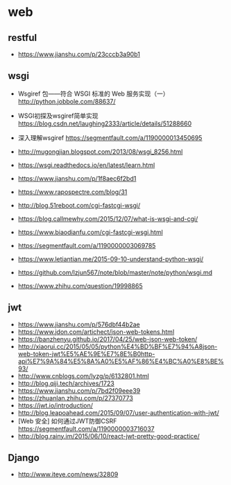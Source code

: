 # web

## restful

- https://www.jianshu.com/p/23cccb3a90b1

## wsgi

- Wsgiref 包——符合 WSGI 标准的 Web 服务实现（一）
 http://python.jobbole.com/88637/

- WSGI初探及wsgiref简单实现
 https://blog.csdn.net/laughing2333/article/details/51288660

- 深入理解wsgiref https://segmentfault.com/a/1190000013450695

- http://mugongjian.blogspot.com/2013/08/wsgi_8256.html
- https://wsgi.readthedocs.io/en/latest/learn.html
- https://www.jianshu.com/p/1f8aec6f2bd1
- https://www.rapospectre.com/blog/31
- http://blog.51reboot.com/cgi-fastcgi-wsgi/
- https://blog.callmewhy.com/2015/12/07/what-is-wsgi-and-cgi/
- https://www.biaodianfu.com/cgi-fastcgi-wsgi.html
- https://segmentfault.com/a/1190000003069785
- https://www.letiantian.me/2015-09-10-understand-python-wsgi/
- https://github.com/lzjun567/note/blob/master/note/python/wsgi.md
- https://www.zhihu.com/question/19998865

## jwt

- https://www.jianshu.com/p/576dbf44b2ae
- https://www.jdon.com/artichect/json-web-tokens.html
- https://banzhenyu.github.io/2017/04/25/web-json-web-token/
- http://xiaorui.cc/2015/05/05/python%E4%BD%BF%E7%94%A8json-web-token-jwt%E5%AE%9E%E7%8E%B0http-api%E7%9A%84%E5%8A%A0%E5%AF%86%E4%BC%A0%E8%BE%93/
- http://www.cnblogs.com/lyzg/p/6132801.html
- http://blog.qiji.tech/archives/1723
- https://www.jianshu.com/p/7bd2f09eee39
- https://zhuanlan.zhihu.com/p/27370773
- https://jwt.io/introduction/
- http://blog.leapoahead.com/2015/09/07/user-authentication-with-jwt/
- [Web 安全] 如何通过JWT防御CSRF https://segmentfault.com/a/1190000003716037
- http://blog.rainy.im/2015/06/10/react-jwt-pretty-good-practice/

## Django

- http://www.iteye.com/news/32809
